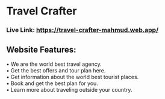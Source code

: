 # Travel Crafter

### Live Link: https://travel-crafter-mahmud.web.app/

## Website Features:
• We are the world best travel agency.
<br/>
• Get the best offers and tour plan here.
<br/>
• Get information about the world best tourist places.
<br/>
• Book and get the best plan for you.
<br/>
• Learn more about traveling outside your country.
